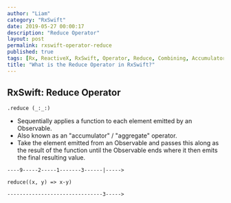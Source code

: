 ```yaml
---
author: "Liam"
category: "RxSwift"
date: 2019-05-27 00:00:17
description: "Reduce Operator"
layout: post
permalink: rxswift-operator-reduce
published: true
tags: [Rx, ReactiveX, RxSwift, Operator, Reduce, Combining, Accumulator, Aggregate]
title: "What is the Reduce Operator in RxSwift?"
---
```


## RxSwift: Reduce Operator

`.reduce (_:_:)`

- Sequentially applies a function to each element emitted by an Observable.
- Also known as an "accumulator" / "aggregate" operator.
- Take the element emitted from an Observable and passes this along as the result of the function until the Observable ends where it then emits the final resulting value.

```
----9-----2-----1-------3------|----->

reduce((x, y) => x-y)

-------------------------------3----->
```
